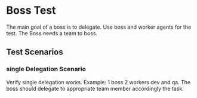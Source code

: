 # Boss Test

The main goal of a boss is to delegate.
Use boss and worker agents for the test.
The Boss needs a team to boss.

## Test Scenarios

### single Delegation Scenario
Verify single delegation works. 
Example: 1 boss 2 workers dev and qa. The boss should delegate to appropriate team member accordingly the task. 
